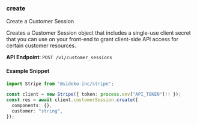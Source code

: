 
### create <a name="create"></a>
Create a Customer Session

<p>Creates a Customer Session object that includes a single-use client secret that you can use on your front-end to grant client-side API access for certain customer resources.</p>

**API Endpoint**: `POST /v1/customer_sessions`

#### Example Snippet

```typescript
import Stripe from "@sideko-inc/stripe";

const client = new Stripe({ token: process.env["API_TOKEN"]!! });
const res = await client.customerSession.create({
  components: {},
  customer: "string",
});
```

